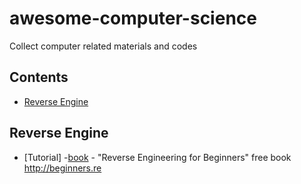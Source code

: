 # awesome-computer-science
Collect computer related materials and codes
## Contents

- [Reverse Engine](#Reverse-Engine)


## Reverse Engine

- [Tutorial]
	-[book](https://github.com/DennisYurichev/RE-for-beginners#readme) - "Reverse Engineering for Beginners" free book http://beginners.re